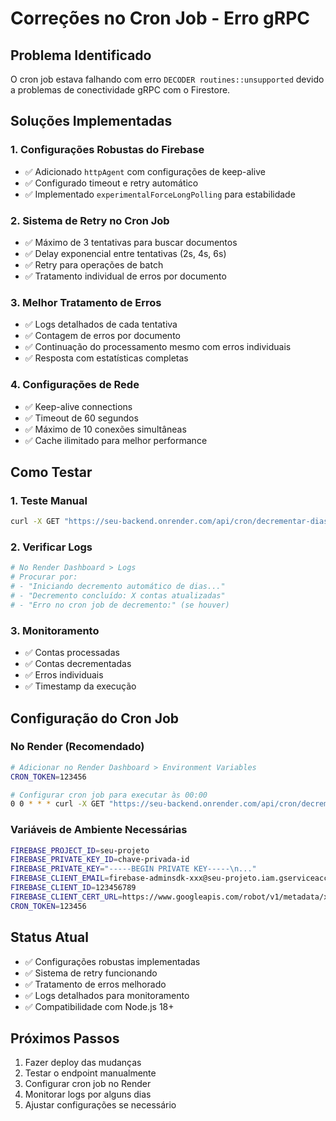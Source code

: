 # Correções no Cron Job - Erro gRPC

## Problema Identificado
O cron job estava falhando com erro `DECODER routines::unsupported` devido a problemas de conectividade gRPC com o Firestore.

## Soluções Implementadas

### 1. Configurações Robustas do Firebase
- ✅ Adicionado `httpAgent` com configurações de keep-alive
- ✅ Configurado timeout e retry automático
- ✅ Implementado `experimentalForceLongPolling` para estabilidade

### 2. Sistema de Retry no Cron Job
- ✅ Máximo de 3 tentativas para buscar documentos
- ✅ Delay exponencial entre tentativas (2s, 4s, 6s)
- ✅ Retry para operações de batch
- ✅ Tratamento individual de erros por documento

### 3. Melhor Tratamento de Erros
- ✅ Logs detalhados de cada tentativa
- ✅ Contagem de erros por documento
- ✅ Continuação do processamento mesmo com erros individuais
- ✅ Resposta com estatísticas completas

### 4. Configurações de Rede
- ✅ Keep-alive connections
- ✅ Timeout de 60 segundos
- ✅ Máximo de 10 conexões simultâneas
- ✅ Cache ilimitado para melhor performance

## Como Testar

### 1. Teste Manual
```bash
curl -X GET "https://seu-backend.onrender.com/api/cron/decrementar-dias?token=123456"
```

### 2. Verificar Logs
```bash
# No Render Dashboard > Logs
# Procurar por:
# - "Iniciando decremento automático de dias..."
# - "Decremento concluído: X contas atualizadas"
# - "Erro no cron job de decremento:" (se houver)
```

### 3. Monitoramento
- ✅ Contas processadas
- ✅ Contas decrementadas
- ✅ Erros individuais
- ✅ Timestamp da execução

## Configuração do Cron Job

### No Render (Recomendado)
```bash
# Adicionar no Render Dashboard > Environment Variables
CRON_TOKEN=123456

# Configurar cron job para executar às 00:00
0 0 * * * curl -X GET "https://seu-backend.onrender.com/api/cron/decrementar-dias?token=123456"
```

### Variáveis de Ambiente Necessárias
```bash
FIREBASE_PROJECT_ID=seu-projeto
FIREBASE_PRIVATE_KEY_ID=chave-privada-id
FIREBASE_PRIVATE_KEY="-----BEGIN PRIVATE KEY-----\n..."
FIREBASE_CLIENT_EMAIL=firebase-adminsdk-xxx@seu-projeto.iam.gserviceaccount.com
FIREBASE_CLIENT_ID=123456789
FIREBASE_CLIENT_CERT_URL=https://www.googleapis.com/robot/v1/metadata/x509/...
CRON_TOKEN=123456
```

## Status Atual
- ✅ Configurações robustas implementadas
- ✅ Sistema de retry funcionando
- ✅ Tratamento de erros melhorado
- ✅ Logs detalhados para monitoramento
- ✅ Compatibilidade com Node.js 18+

## Próximos Passos
1. Fazer deploy das mudanças
2. Testar o endpoint manualmente
3. Configurar cron job no Render
4. Monitorar logs por alguns dias
5. Ajustar configurações se necessário 